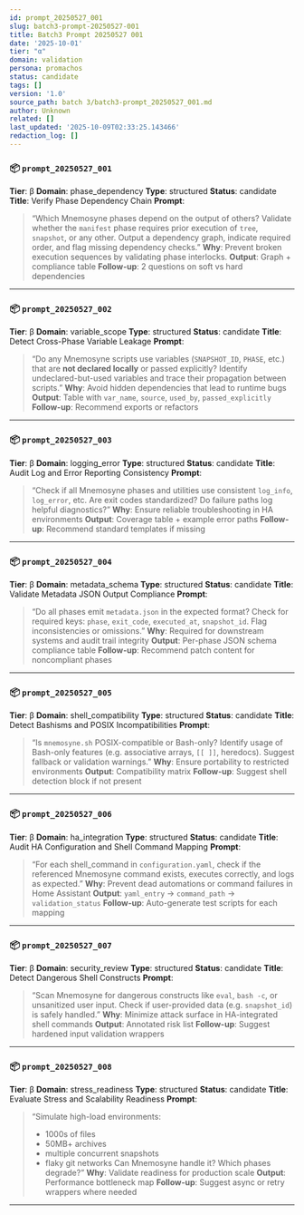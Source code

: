 ```yaml
---
id: prompt_20250527_001
slug: batch3-prompt-20250527-001
title: Batch3 Prompt 20250527 001
date: '2025-10-01'
tier: "α"
domain: validation
persona: promachos
status: candidate
tags: []
version: '1.0'
source_path: batch 3/batch3-prompt_20250527_001.md
author: Unknown
related: []
last_updated: '2025-10-09T02:33:25.143466'
redaction_log: []
---
```


### 📦 `prompt_20250527_001`

**Tier**: β
**Domain**: phase\_dependency
**Type**: structured
**Status**: candidate
**Title**: Verify Phase Dependency Chain
**Prompt**:

> “Which Mnemosyne phases depend on the output of others?
> Validate whether the `manifest` phase requires prior execution of `tree`, `snapshot`, or any other.
> Output a dependency graph, indicate required order, and flag missing dependency checks.”
> **Why**: Prevent broken execution sequences by validating phase interlocks.
> **Output**: Graph + compliance table
> **Follow-up**: 2 questions on soft vs hard dependencies

---

### 📦 `prompt_20250527_002`

**Tier**: β
**Domain**: variable\_scope
**Type**: structured
**Status**: candidate
**Title**: Detect Cross-Phase Variable Leakage
**Prompt**:

> “Do any Mnemosyne scripts use variables (`SNAPSHOT_ID`, `PHASE`, etc.)
> that are **not declared locally** or passed explicitly?
> Identify undeclared-but-used variables and trace their propagation between scripts.”
> **Why**: Avoid hidden dependencies that lead to runtime bugs
> **Output**: Table with `var_name`, `source`, `used_by`, `passed_explicitly`
> **Follow-up**: Recommend exports or refactors

---

### 📦 `prompt_20250527_003`

**Tier**: β
**Domain**: logging\_error
**Type**: structured
**Status**: candidate
**Title**: Audit Log and Error Reporting Consistency
**Prompt**:

> “Check if all Mnemosyne phases and utilities use consistent `log_info`, `log_error`, etc.
> Are exit codes standardized? Do failure paths log helpful diagnostics?”
> **Why**: Ensure reliable troubleshooting in HA environments
> **Output**: Coverage table + example error paths
> **Follow-up**: Recommend standard templates if missing

---

### 📦 `prompt_20250527_004`

**Tier**: β
**Domain**: metadata\_schema
**Type**: structured
**Status**: candidate
**Title**: Validate Metadata JSON Output Compliance
**Prompt**:

> “Do all phases emit `metadata.json` in the expected format?
> Check for required keys: `phase`, `exit_code`, `executed_at`, `snapshot_id`.
> Flag inconsistencies or omissions.”
> **Why**: Required for downstream systems and audit trail integrity
> **Output**: Per-phase JSON schema compliance table
> **Follow-up**: Recommend patch content for noncompliant phases

---

### 📦 `prompt_20250527_005`

**Tier**: β
**Domain**: shell\_compatibility
**Type**: structured
**Status**: candidate
**Title**: Detect Bashisms and POSIX Incompatibilities
**Prompt**:

> “Is `mnemosyne.sh` POSIX-compatible or Bash-only?
> Identify usage of Bash-only features (e.g. associative arrays, `[[ ]]`, heredocs).
> Suggest fallback or validation warnings.”
> **Why**: Ensure portability to restricted environments
> **Output**: Compatibility matrix
> **Follow-up**: Suggest shell detection block if not present

---

### 📦 `prompt_20250527_006`

**Tier**: β
**Domain**: ha\_integration
**Type**: structured
**Status**: candidate
**Title**: Audit HA Configuration and Shell Command Mapping
**Prompt**:

> “For each shell\_command in `configuration.yaml`,
> check if the referenced Mnemosyne command exists, executes correctly, and logs as expected.”
> **Why**: Prevent dead automations or command failures in Home Assistant
> **Output**: `yaml_entry` → `command_path` → `validation_status`
> **Follow-up**: Auto-generate test scripts for each mapping

---

### 📦 `prompt_20250527_007`

**Tier**: β
**Domain**: security\_review
**Type**: structured
**Status**: candidate
**Title**: Detect Dangerous Shell Constructs
**Prompt**:

> “Scan Mnemosyne for dangerous constructs like `eval`, `bash -c`, or unsanitized user input.
> Check if user-provided data (e.g. `snapshot_id`) is safely handled.”
> **Why**: Minimize attack surface in HA-integrated shell commands
> **Output**: Annotated risk list
> **Follow-up**: Suggest hardened input validation wrappers

---

### 📦 `prompt_20250527_008`

**Tier**: β
**Domain**: stress\_readiness
**Type**: structured
**Status**: candidate
**Title**: Evaluate Stress and Scalability Readiness
**Prompt**:

> “Simulate high-load environments:
>
> * 1000s of files
> * 50MB+ archives
> * multiple concurrent snapshots
> * flaky git networks
>   Can Mnemosyne handle it? Which phases degrade?”
>   **Why**: Validate readiness for production scale
>   **Output**: Performance bottleneck map
>   **Follow-up**: Suggest async or retry wrappers where needed

---


